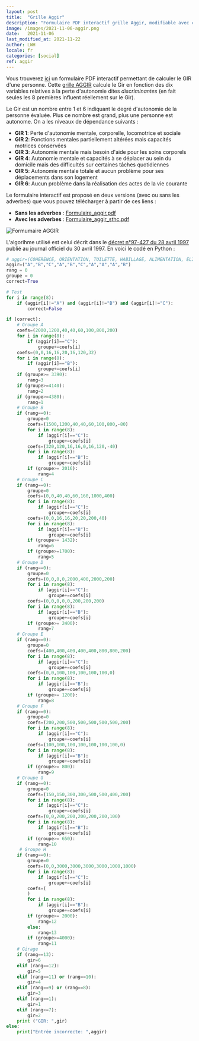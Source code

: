```yaml
---
layout: post
title:  "Grille Aggir"
description: "Formulaire PDF interactif grille Aggir, modifiable avec calcul du GIR"
image: /images/2021-11-06-aggir.png
date:   2021-11-06
last_modified_at: 2021-11-22
author: LWH
locale: fr
categories: [social]
ref: aggir 
---
```

Vous trouverez [ici](https://github.com/LWH-21/Aggir "Dépôt Github pour les formulaires PDF") un formulaire PDF interactif permettant de calculer le GIR d'une personne. Cette  [grille AGGIR](https://lwh-21.github.io/Pampa/assets/files/Formulaire_aggir.pdf "Formulaire Aggir") calcule le Gir en fonction des dix variables relatives à la perte d'autonomie dites *discriminantes* (en fait seules les 8 premières influent réellement sur le Gir).

Le Gir est un nombre entre 1 et 6 indiquant le degré d'autonomie de la personne évaluée.
Plus ce nombre est grand, plus une personne est autonome. On a les niveaux de dépendance suivants :

- **GIR 1**: Perte d'autonomie mentale, corporelle, locomotrice et sociale
- **GIR 2**: Fonctions mentales partiellement altérées mais capacités motrices conservées
- **GIR 3**: Autonomie mentale mais besoin d'aide pour les soins corporels
- **GIR 4**: Autonomie mentale et capacités à se déplacer au sein du domicile mais des difficultés sur certaines tâches quotidiennes
- **GIR 5**: Autonomie mentale totale et aucun problème pour ses déplacements dans son logement
- **GIR 6**: Aucun problème dans la réalisation des actes de la vie courante

Le formulaire interactif est proposé en deux versions (avec ou sans les adverbes) que vous pouvez télécharger à partir de ces liens :

- **Sans les adverbes** : [Formulaire_aggir.pdf](https://lwh-21.github.io/Pampa/assets/files/Formulaire_aggir.pdf)
- **Avec les adverbes** : [Formulaire_aggir_sthc.pdf](https://lwh-21.github.io/Pampa/assets/files/Formulaire_aggir_sthc.pdf)

![Formumaire AGGIR](https://lwh-21.github.io/Pampa/images/aggir_01.jpg)

L'algorihme utilisé est celui décrit dans le [décret n°97-427 du 28 avril 1997](https://www.legifrance.gouv.fr/codes/article_lc/LEGIARTI000006684183/) publié au journal officiel du 30 avril 1997. En voici le codé en Python :

```python
# aggir=(COHERENCE, ORIENTATION, TOILETTE, HABILLAGE, ALIMENTATION, ELIMINATION, TRANSFERTS, DEPL. INT, DEPL EXT., COMMUNICATION )
aggir=("A","B","C","A","B","C","A","A","A","B")
rang = 0
groupe = 0
correct=True

# Test 
for i in range(8):
    if (aggir[i]!="A") and (aggir[i]!="B") and (aggir[i]!="C"):
        correct=False

if (correct):
    # Groupe A
    coefs=(2000,1200,40,40,60,100,800,200)
    for i in range(8):
        if (aggir[i]=="C"):
            groupe+=coefs[i]
    coefs=(0,0,16,16,20,16,120,32)
    for i in range(8):
        if (aggir[i]=="B"):
            groupe+=coefs[i]
    if (groupe>= 3390):
        rang=3
    if (groupe>=4140):
        rang=2
    if (groupe>=4380):
        rang=1
    # Groupe B
    if (rang==0):
        groupe=0
        coefs=(1500,1200,40,40,60,100,800,-80)
        for i in range(8):
            if (aggir[i]=="C"):
                groupe+=coefs[i]
        coefs=(320,120,16,16,0,16,120,-40)
        for i in range(8):
            if (aggir[i]=="B"):
                groupe+=coefs[i]
        if (groupe>= 2016):
            rang=4
    # Groupe C
    if (rang==0):
        groupe=0
        coefs=(0,0,40,40,60,160,1000,400)
        for i in range(8):
            if (aggir[i]=="C"):
                groupe+=coefs[i]
        coefs=(0,0,16,16,20,20,200,40)
        for i in range(8):
            if (aggir[i]=="B"):
                groupe+=coefs[i]
        if (groupe>= 1432):
            rang=6
        if (groupe>=1700):
            rang=5
    # Groupe D
    if (rang==0):
        groupe=0
        coefs=(0,0,0,0,2000,400,2000,200)
        for i in range(8):
            if (aggir[i]=="C"):
                groupe+=coefs[i]
        coefs=(0,0,0,0,0,200,200,200)
        for i in range(8):
            if (aggir[i]=="B"):
                groupe+=coefs[i]
        if (groupe>= 2400):
            rang=7
    # Groupe E
    if (rang==0):
        groupe=0
        coefs=(400,400,400,400,400,800,800,200)
        for i in range(8):
            if (aggir[i]=="C"):
                groupe+=coefs[i]
        coefs=(0,0,100,100,100,100,100,0)
        for i in range(8):
            if (aggir[i]=="B"):
                groupe+=coefs[i]
        if (groupe>= 1200):
            rang=8
    # Groupe F
    if (rang==0):
        groupe=0
        coefs=(200,200,500,500,500,500,500,200)
        for i in range(8):
            if (aggir[i]=="C"):
                groupe+=coefs[i]
        coefs=(100,100,100,100,100,100,100,0)
        for i in range(8):
            if (aggir[i]=="B"):
                groupe+=coefs[i]
        if (groupe>= 800):
            rang=9
    # Groupe G
    if (rang==0):
        groupe=0
        coefs=(150,150,300,300,500,500,400,200)
        for i in range(8):
            if (aggir[i]=="C"):
                groupe+=coefs[i]
        coefs=(0,0,200,200,200,200,200,100)
        for i in range(8):
            if (aggir[i]=="B"):
                groupe+=coefs[i]
        if (groupe>= 650):
            rang=10
     # Groupe H
    if (rang==0):
        groupe=0
        coefs=(0,0,3000,3000,3000,3000,1000,1000)
        for i in range(8):
            if (aggir[i]=="C"):
                groupe+=coefs[i]
        coefs=(
		)
        for i in range(8):
            if (aggir[i]=="B"):
                groupe+=coefs[i]
        if (groupe>= 2000):
            rang=12
        else:
            rang=13
        if (groupe>=4000):
            rang=11 
    # Girage
    if (rang==13):
        gir=6
    elif (rang==12):
        gir=5
    elif (rang==11) or (rang==10):
        gir=4
    elif (rang==9) or (rang==8):
        gir=3
    elif (rang==1):
        gir=1
    elif (rang<=7):
        gir=2
    print ("GIR: ",gir)
else:
    print("Entrée incorrecte: ",aggir)
```
